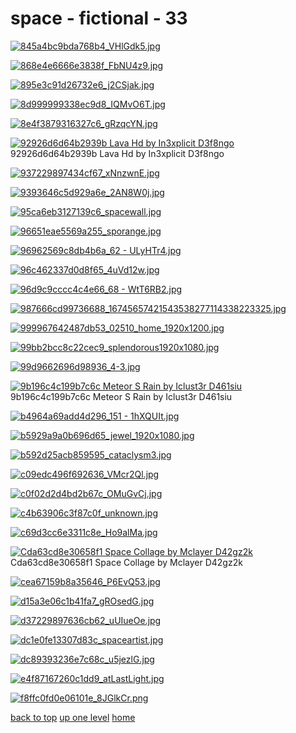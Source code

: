 # space - fictional - 33
[![845a4bc9bda768b4_VHlGdk5.jpg](/desktop/space%20-%20fictional/845a4bc9bda768b4_VHlGdk5.jpg "845a4bc9bda768b4_VHlGdk5.jpg")](https://raw.githubusercontent.com/buckmanc/wallpapers/main/desktop/space%20-%20fictional/845a4bc9bda768b4_VHlGdk5.jpg)

[![868e4e6666e3838f_FbNU4z9.jpg](/desktop/space%20-%20fictional/868e4e6666e3838f_FbNU4z9.jpg "868e4e6666e3838f_FbNU4z9.jpg")](https://raw.githubusercontent.com/buckmanc/wallpapers/main/desktop/space%20-%20fictional/868e4e6666e3838f_FbNU4z9.jpg)

[![895e3c91d26732e6_j2CSjak.jpg](/desktop/space%20-%20fictional/895e3c91d26732e6_j2CSjak.jpg "895e3c91d26732e6_j2CSjak.jpg")](https://raw.githubusercontent.com/buckmanc/wallpapers/main/desktop/space%20-%20fictional/895e3c91d26732e6_j2CSjak.jpg)

[![8d999999338ec9d8_IQMvO6T.jpg](/desktop/space%20-%20fictional/8d999999338ec9d8_IQMvO6T.jpg "8d999999338ec9d8_IQMvO6T.jpg")](https://raw.githubusercontent.com/buckmanc/wallpapers/main/desktop/space%20-%20fictional/8d999999338ec9d8_IQMvO6T.jpg)

[![8e4f3879316327c6_gRzqcYN.jpg](/desktop/space%20-%20fictional/8e4f3879316327c6_gRzqcYN.jpg "8e4f3879316327c6_gRzqcYN.jpg")](https://raw.githubusercontent.com/buckmanc/wallpapers/main/desktop/space%20-%20fictional/8e4f3879316327c6_gRzqcYN.jpg)

[![92926d6d64b2939b Lava Hd by In3xplicit D3f8ngo](/desktop/space%20-%20fictional/92926d6d64b2939b_lava__hd_by_in3xplicit-d3f8ngo.jpg "92926d6d64b2939b Lava Hd by In3xplicit D3f8ngo")](https://raw.githubusercontent.com/buckmanc/wallpapers/main/desktop/space%20-%20fictional/92926d6d64b2939b_lava__hd_by_in3xplicit-d3f8ngo.jpg)\
92926d6d64b2939b Lava Hd by In3xplicit D3f8ngo

[![937229897434cf67_xNnzwnE.jpg](/desktop/space%20-%20fictional/937229897434cf67_xNnzwnE.jpg "937229897434cf67_xNnzwnE.jpg")](https://raw.githubusercontent.com/buckmanc/wallpapers/main/desktop/space%20-%20fictional/937229897434cf67_xNnzwnE.jpg)

[![9393646c5d929a6e_2AN8W0j.jpg](/desktop/space%20-%20fictional/9393646c5d929a6e_2AN8W0j.jpg "9393646c5d929a6e_2AN8W0j.jpg")](https://raw.githubusercontent.com/buckmanc/wallpapers/main/desktop/space%20-%20fictional/9393646c5d929a6e_2AN8W0j.jpg)

[![95ca6eb3127139c6_spacewall.jpg](/desktop/space%20-%20fictional/95ca6eb3127139c6_spacewall.jpg "95ca6eb3127139c6_spacewall.jpg")](https://raw.githubusercontent.com/buckmanc/wallpapers/main/desktop/space%20-%20fictional/95ca6eb3127139c6_spacewall.jpg)

[![96651eae5569a255_sporange.jpg](/desktop/space%20-%20fictional/96651eae5569a255_sporange.jpg "96651eae5569a255_sporange.jpg")](https://raw.githubusercontent.com/buckmanc/wallpapers/main/desktop/space%20-%20fictional/96651eae5569a255_sporange.jpg)

[![96962569c8db4b6a_62 - ULyHTr4.jpg](/desktop/space%20-%20fictional/96962569c8db4b6a_62%20-%20ULyHTr4.jpg "96962569c8db4b6a_62 - ULyHTr4.jpg")](https://raw.githubusercontent.com/buckmanc/wallpapers/main/desktop/space%20-%20fictional/96962569c8db4b6a_62%20-%20ULyHTr4.jpg)

[![96c462337d0d8f65_4uVd12w.jpg](/desktop/space%20-%20fictional/96c462337d0d8f65_4uVd12w.jpg "96c462337d0d8f65_4uVd12w.jpg")](https://raw.githubusercontent.com/buckmanc/wallpapers/main/desktop/space%20-%20fictional/96c462337d0d8f65_4uVd12w.jpg)

[![96d9c9cccc4c4e66_68 - WtT6RB2.jpg](/desktop/space%20-%20fictional/96d9c9cccc4c4e66_68%20-%20WtT6RB2.jpg "96d9c9cccc4c4e66_68 - WtT6RB2.jpg")](https://raw.githubusercontent.com/buckmanc/wallpapers/main/desktop/space%20-%20fictional/96d9c9cccc4c4e66_68%20-%20WtT6RB2.jpg)

[![987666cd99736688_16745657421543538277114338223325.jpg](/desktop/space%20-%20fictional/987666cd99736688_16745657421543538277114338223325.jpg "987666cd99736688_16745657421543538277114338223325.jpg")](https://raw.githubusercontent.com/buckmanc/wallpapers/main/desktop/space%20-%20fictional/987666cd99736688_16745657421543538277114338223325.jpg)

[![999967642487db53_02510_home_1920x1200.jpg](/desktop/space%20-%20fictional/999967642487db53_02510_home_1920x1200.jpg "999967642487db53_02510_home_1920x1200.jpg")](https://raw.githubusercontent.com/buckmanc/wallpapers/main/desktop/space%20-%20fictional/999967642487db53_02510_home_1920x1200.jpg)

[![99bb2bcc8c22cec9_splendorous1920x1080.jpg](/desktop/space%20-%20fictional/99bb2bcc8c22cec9_splendorous1920x1080.jpg "99bb2bcc8c22cec9_splendorous1920x1080.jpg")](https://raw.githubusercontent.com/buckmanc/wallpapers/main/desktop/space%20-%20fictional/99bb2bcc8c22cec9_splendorous1920x1080.jpg)

[![99d9662696d98936_4-3.jpg](/desktop/space%20-%20fictional/99d9662696d98936_4-3.jpg "99d9662696d98936_4-3.jpg")](https://raw.githubusercontent.com/buckmanc/wallpapers/main/desktop/space%20-%20fictional/99d9662696d98936_4-3.jpg)

[![9b196c4c199b7c6c Meteor S Rain by Iclust3r D461siu](/desktop/space%20-%20fictional/9b196c4c199b7c6c_meteor__s_rain_by_iclust3r-d461siu.jpg "9b196c4c199b7c6c Meteor S Rain by Iclust3r D461siu")](https://raw.githubusercontent.com/buckmanc/wallpapers/main/desktop/space%20-%20fictional/9b196c4c199b7c6c_meteor__s_rain_by_iclust3r-d461siu.jpg)\
9b196c4c199b7c6c Meteor S Rain by Iclust3r D461siu

[![b4964a69add4d296_151 - 1hXQUIt.jpg](/desktop/space%20-%20fictional/b4964a69add4d296_151%20-%201hXQUIt.jpg "b4964a69add4d296_151 - 1hXQUIt.jpg")](https://raw.githubusercontent.com/buckmanc/wallpapers/main/desktop/space%20-%20fictional/b4964a69add4d296_151%20-%201hXQUIt.jpg)

[![b5929a9a0b696d65_jewel_1920x1080.jpg](/desktop/space%20-%20fictional/b5929a9a0b696d65_jewel_1920x1080.jpg "b5929a9a0b696d65_jewel_1920x1080.jpg")](https://raw.githubusercontent.com/buckmanc/wallpapers/main/desktop/space%20-%20fictional/b5929a9a0b696d65_jewel_1920x1080.jpg)

[![b592d25acb859595_cataclysm3.jpg](/desktop/space%20-%20fictional/b592d25acb859595_cataclysm3.jpg "b592d25acb859595_cataclysm3.jpg")](https://raw.githubusercontent.com/buckmanc/wallpapers/main/desktop/space%20-%20fictional/b592d25acb859595_cataclysm3.jpg)

[![c09edc496f692636_VMcr2Ql.jpg](/desktop/space%20-%20fictional/c09edc496f692636_VMcr2Ql.jpg "c09edc496f692636_VMcr2Ql.jpg")](https://raw.githubusercontent.com/buckmanc/wallpapers/main/desktop/space%20-%20fictional/c09edc496f692636_VMcr2Ql.jpg)

[![c0f02d2d4bd2b67c_OMuGvCj.jpg](/desktop/space%20-%20fictional/c0f02d2d4bd2b67c_OMuGvCj.jpg "c0f02d2d4bd2b67c_OMuGvCj.jpg")](https://raw.githubusercontent.com/buckmanc/wallpapers/main/desktop/space%20-%20fictional/c0f02d2d4bd2b67c_OMuGvCj.jpg)

[![c4b63906c3f87c0f_unknown.jpg](/desktop/space%20-%20fictional/c4b63906c3f87c0f_unknown.jpg "c4b63906c3f87c0f_unknown.jpg")](https://raw.githubusercontent.com/buckmanc/wallpapers/main/desktop/space%20-%20fictional/c4b63906c3f87c0f_unknown.jpg)

[![c69d3cc6e3311c8e_Ho9alMa.jpg](/desktop/space%20-%20fictional/c69d3cc6e3311c8e_Ho9alMa.jpg "c69d3cc6e3311c8e_Ho9alMa.jpg")](https://raw.githubusercontent.com/buckmanc/wallpapers/main/desktop/space%20-%20fictional/c69d3cc6e3311c8e_Ho9alMa.jpg)

[![Cda63cd8e30658f1 Space Collage by Mclayer D42gz2k](/desktop/space%20-%20fictional/cda63cd8e30658f1_space_collage_by_mclayer-d42gz2k.png "Cda63cd8e30658f1 Space Collage by Mclayer D42gz2k")](https://raw.githubusercontent.com/buckmanc/wallpapers/main/desktop/space%20-%20fictional/cda63cd8e30658f1_space_collage_by_mclayer-d42gz2k.png)\
Cda63cd8e30658f1 Space Collage by Mclayer D42gz2k

[![cea67159b8a35646_P6EvQ53.jpg](/desktop/space%20-%20fictional/cea67159b8a35646_P6EvQ53.jpg "cea67159b8a35646_P6EvQ53.jpg")](https://raw.githubusercontent.com/buckmanc/wallpapers/main/desktop/space%20-%20fictional/cea67159b8a35646_P6EvQ53.jpg)

[![d15a3e06c1b41fa7_gROsedG.jpg](/desktop/space%20-%20fictional/d15a3e06c1b41fa7_gROsedG.jpg "d15a3e06c1b41fa7_gROsedG.jpg")](https://raw.githubusercontent.com/buckmanc/wallpapers/main/desktop/space%20-%20fictional/d15a3e06c1b41fa7_gROsedG.jpg)

[![d37229897636cb62_uUIueOe.jpg](/desktop/space%20-%20fictional/d37229897636cb62_uUIueOe.jpg "d37229897636cb62_uUIueOe.jpg")](https://raw.githubusercontent.com/buckmanc/wallpapers/main/desktop/space%20-%20fictional/d37229897636cb62_uUIueOe.jpg)

[![dc1e0fe13307d83c_spaceartist.jpg](/desktop/space%20-%20fictional/dc1e0fe13307d83c_spaceartist.jpg "dc1e0fe13307d83c_spaceartist.jpg")](https://raw.githubusercontent.com/buckmanc/wallpapers/main/desktop/space%20-%20fictional/dc1e0fe13307d83c_spaceartist.jpg)

[![dc89393236e7c68c_u5jezlG.jpg](/desktop/space%20-%20fictional/dc89393236e7c68c_u5jezlG.jpg "dc89393236e7c68c_u5jezlG.jpg")](https://raw.githubusercontent.com/buckmanc/wallpapers/main/desktop/space%20-%20fictional/dc89393236e7c68c_u5jezlG.jpg)

[![e4f87167260c1dd9_atLastLight.jpg](/desktop/space%20-%20fictional/e4f87167260c1dd9_atLastLight.jpg "e4f87167260c1dd9_atLastLight.jpg")](https://raw.githubusercontent.com/buckmanc/wallpapers/main/desktop/space%20-%20fictional/e4f87167260c1dd9_atLastLight.jpg)

[![f8ffc0fd0e06101e_8JGlkCr.png](/desktop/space%20-%20fictional/f8ffc0fd0e06101e_8JGlkCr.png "f8ffc0fd0e06101e_8JGlkCr.png")](https://raw.githubusercontent.com/buckmanc/wallpapers/main/desktop/space%20-%20fictional/f8ffc0fd0e06101e_8JGlkCr.png)


</p>
</details>


[back to top](#)
[up one level](/desktop/README.MD)
[home](/)
